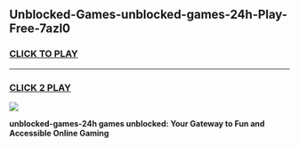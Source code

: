 
## Unblocked-Games-unblocked-games-24h-Play-Free-7azl0
<h3>
<a href="https://premium76.site?title=unblocked-games-24h&ref=19M">CLICK TO PLAY</a></h3>
<hr>

<h3>
<a href="https://premium76.site?title=unblocked-games-24h&ref=19M">CLICK 2 PLAY</a>
  
</h3>

<a href="https://premium76.site?title=unblocked-games-24h&ref=19M"><img src="https://clearcache.store/games.png"></a>


**unblocked-games-24h games unblocked: Your Gateway to Fun and Accessible Online Gaming**
